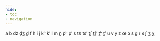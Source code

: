 ```yaml
---
hide:
- toc
- navigation
---
```

a
b
dz
d̠ʒ
d̪
f
h
i
j
kʰ
kʼ
l
m
n̪
pʰ
pʼ
s
ts
tsʼ
t̠ʃ
t̠ʃʼ
t̪ʰ
t̪ʼ
u
v
y
z
œ
ɔ
ɛ
ɡ
ɾ
ʁ
ʃ
ʒ
χ

